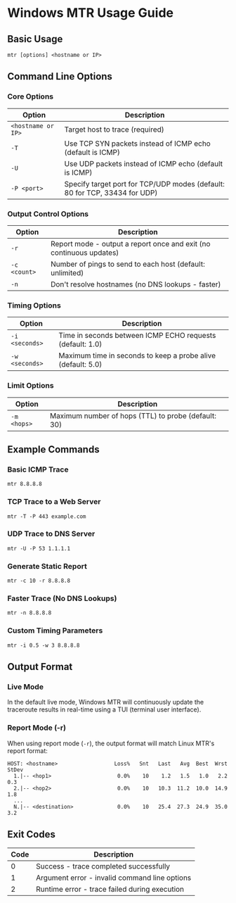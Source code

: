 # Windows MTR Usage Guide

## Basic Usage

```
mtr [options] <hostname or IP>
```

## Command Line Options

### Core Options

| Option | Description |
|--------|-------------|
| `<hostname or IP>` | Target host to trace (required) |
| `-T` | Use TCP SYN packets instead of ICMP echo (default is ICMP) |
| `-U` | Use UDP packets instead of ICMP echo (default is ICMP) |
| `-P <port>` | Specify target port for TCP/UDP modes (default: 80 for TCP, 33434 for UDP) |

### Output Control Options

| Option | Description |
|--------|-------------|
| `-r` | Report mode - output a report once and exit (no continuous updates) |
| `-c <count>` | Number of pings to send to each host (default: unlimited) |
| `-n` | Don't resolve hostnames (no DNS lookups - faster) |

### Timing Options

| Option | Description |
|--------|-------------|
| `-i <seconds>` | Time in seconds between ICMP ECHO requests (default: 1.0) |
| `-w <seconds>` | Maximum time in seconds to keep a probe alive (default: 5.0) |

### Limit Options

| Option | Description |
|--------|-------------|
| `-m <hops>` | Maximum number of hops (TTL) to probe (default: 30) |

## Example Commands

### Basic ICMP Trace
```
mtr 8.8.8.8
```

### TCP Trace to a Web Server
```
mtr -T -P 443 example.com
```

### UDP Trace to DNS Server
```
mtr -U -P 53 1.1.1.1
```

### Generate Static Report
```
mtr -c 10 -r 8.8.8.8
```

### Faster Trace (No DNS Lookups)
```
mtr -n 8.8.8.8
```

### Custom Timing Parameters
```
mtr -i 0.5 -w 3 8.8.8.8
```

## Output Format

### Live Mode
In the default live mode, Windows MTR will continuously update the traceroute results in real-time using a TUI (terminal user interface).

### Report Mode (-r)
When using report mode (`-r`), the output format will match Linux MTR's report format:

```
HOST: <hostname>                  Loss%   Snt   Last   Avg  Best  Wrst StDev
  1.|-- <hop1>                     0.0%    10    1.2   1.5   1.0   2.2   0.3
  2.|-- <hop2>                     0.0%    10   10.3  11.2  10.0  14.9   1.8
  ...
  N.|-- <destination>              0.0%    10   25.4  27.3  24.9  35.0   3.2
```

## Exit Codes

| Code | Description |
|------|-------------|
| 0 | Success - trace completed successfully |
| 1 | Argument error - invalid command line options |
| 2 | Runtime error - trace failed during execution |